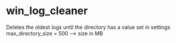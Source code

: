 # win_log_cleaner
Deletes the oldest logs until the directory has a value set in settings  
max_directory_size = 500  --> size in MB
